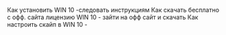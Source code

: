 ﻿Как установить WIN 10 -следовать инструкциям
Как скачать бесплатно с офф. сайта лицензию WIN 10 - зайти на офф сайт и скачать
Как настроить скайп в WIN 10 -
